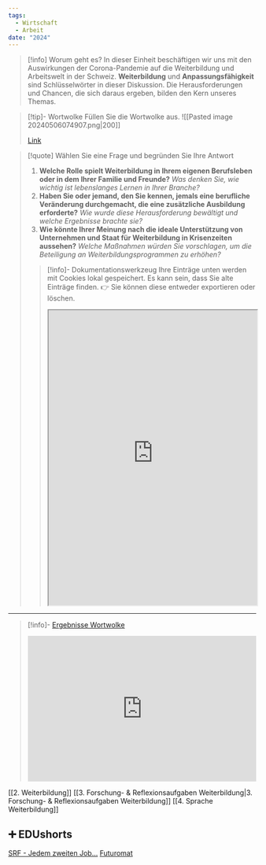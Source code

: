 ```yaml
---
tags:
  - Wirtschaft
  - Arbeit
date: "2024"
---
```

>[!info] Worum geht es? 
>In dieser Einheit beschäftigen wir uns mit den Auswirkungen der Corona-Pandemie auf die Weiterbildung und Arbeitswelt in der Schweiz. **Weiterbildung** und **Anpassungsfähigkeit** sind Schlüsselwörter in dieser Diskussion. Die Herausforderungen und Chancen, die sich daraus ergeben, bilden den Kern unseres Themas.

>[!tip]- Wortwolke
>Füllen Sie die Wortwolke aus.
>![[Pasted image 20240506074907.png|200]]
>
>[Link](https://www.menti.com/aluyojoaexqd)

>[!quote] Wählen Sie eine Frage und begründen Sie Ihre Antwort
>1. **Welche Rolle spielt Weiterbildung in Ihrem eigenen Berufsleben oder in dem Ihrer Familie und Freunde?** _Was denken Sie, wie wichtig ist lebenslanges Lernen in Ihrer Branche?_
>2. **Haben Sie oder jemand, den Sie kennen, jemals eine berufliche Veränderung durchgemacht, die eine zusätzliche Ausbildung erforderte?** _Wie wurde diese Herausforderung bewältigt und welche Ergebnisse brachte sie?_
>3. **Wie könnte Ihrer Meinung nach die ideale Unterstützung von Unternehmen und Staat für Weiterbildung in Krisenzeiten aussehen?** _Welche Maßnahmen würden Sie vorschlagen, um die Beteiligung an Weiterbildungsprogrammen zu erhöhen?_
>   
>>[!info]- Dokumentationswerkzeug 
>Ihre Einträge unten werden mit Cookies lokal gespeichert. Es kann sein, dass Sie alte Einträge finden. 
>>👉 Sie können diese entweder exportieren oder löschen.
>><iframe width="100%" height="600" src="https://app.Lumi.education/run/rdWSOq" allowfullscreen allow="geolocation *; autoplay; encrypted-media"></iframe>


---

>[!info]- [Ergebnisse Wortwolke](https://www.mentimeter.com/app/presentation/aljeoz6iy4gnh3xbjthh2essoafdotg3)
><div style='position: relative; padding-bottom: 56.25%; padding-top: 35px; height: 0; overflow: hidden;'><iframe sandbox='allow-scripts allow-same-origin allow-presentation' allowfullscreen='true' allowtransparency='true' frameborder='0' height='315' src='https://www.mentimeter.com/app/presentation/aljeoz6iy4gnh3xbjthh2essoafdotg3/embed' style='position: absolute; top: 0; left: 0; width: 100%; height: 100%;' width='420'></iframe></div>

[[2. Weiterbildung]]
[[3. Forschung- & Reflexionsaufgaben Weiterbildung|3. Forschung- & Reflexionsaufgaben Weiterbildung]]
[[4. Sprache Weiterbildung]]

## ➕ EDUshorts
[SRF - Jedem zweiten Job...](https://www.srf.ch/news/wirtschaft/in-jedem-zweiten-job-wird-der-mensch-ueberfluessig)
[Futuromat](https://job-futuromat.iab.de/)
